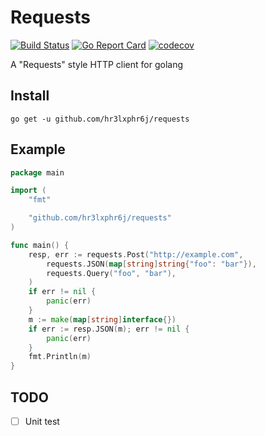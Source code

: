 # Requests

[![Build Status](https://travis-ci.org/hr3lxphr6j/requests.svg?branch=master)](https://travis-ci.org/hr3lxphr6j/requests)
[![Go Report Card](https://goreportcard.com/badge/github.com/hr3lxphr6j/requests)](https://goreportcard.com/report/github.com/hr3lxphr6j/requests)
[![codecov](https://codecov.io/gh/hr3lxphr6j/requests/branch/master/graph/badge.svg)](https://codecov.io/gh/hr3lxphr6j/requests)

A "Requests" style HTTP client for golang

## Install

```shell
go get -u github.com/hr3lxphr6j/requests
```

## Example

```go
package main

import (
	"fmt"

	"github.com/hr3lxphr6j/requests"
)

func main() {
	resp, err := requests.Post("http://example.com",
		requests.JSON(map[string]string{"foo": "bar"}),
		requests.Query("foo", "bar"),
	)
	if err != nil {
		panic(err)
	}
	m := make(map[string]interface{})
	if err := resp.JSON(m); err != nil {
		panic(err)
	}
	fmt.Println(m)
}
```

## TODO

- [ ] Unit test
